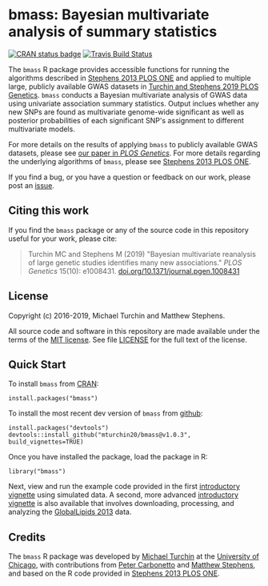 # bmass: Bayesian multivariate analysis of summary statistics

[![CRAN status badge](https://www.r-pkg.org/badges/version/bmass)](https://cran.r-project.org/package=bmass)
[![Travis Build Status](https://travis-ci.com/mturchin20/bmass.svg?branch=master)](https://travis-ci.com/mturchin20/bmass)

The `bmass` R package provides accessible functions for running the
algorithms described in [Stephens 2013 PLOS ONE][stephens2013] and
applied to multiple large, publicly available GWAS datasets in 
[Turchin and Stephens 2019 PLOS Genetics][plosgen-paper]. `bmass` conducts a
Bayesian multivariate analysis of GWAS data using univariate
association summary statistics. Output inclues whether any new SNPs 
are found as multivariate genome-wide significant as well as posterior
probabilities of each significant SNP's assignment to different
multivariate models. 

For more details on the results of applying `bmass` to publicly available
GWAS datasets, please see [our paper in *PLOS Genetics*][plosgen-paper]. For
more details regarding the underlying algorithms of `bmass`, please see 
[Stephens 2013 PLOS ONE][stephens2013].

If you find a bug, or you have a question or feedback on our work,
please post an [issue][issues].

## Citing this work

If you find the `bmass` package or any of the source code in this
repository useful for your work, please cite:

> Turchin MC and Stephens M (2019) "Bayesian multivariate 
> reanalysis of large genetic studies identifies many new 
> associations." *PLOS Genetics* 15(10): e1008431. 
> [doi.org/10.1371/journal.pgen.1008431][plosgen-paper]

## License

Copyright (c) 2016-2019, Michael Turchin and Matthew Stephens.

All source code and software in this repository are made available
under the terms of the [MIT license][mit-license]. See
file [LICENSE](LICENSE) for the full text of the license.

## Quick Start

To install `bmass` from [CRAN](https://cran.r-project.org/web/packages/bmass/index.html):

```{r}
install.packages("bmass")
```

To install the most recent dev version of `bmass` from [github](https://github.com/mturchin20/bmass):
```{r}
install.packages("devtools")
devtools::install_github("mturchin20/bmass@v1.0.3", build_vignettes=TRUE)
```

Once you have installed the package, load the package in R:

```{r}
library("bmass")
```

Next, view and run the example code provided in the first 
[introductory vignette][bmass-vignette1] using simulated data. 
A second, more advanced [introductory vignette][bmass-vignette2]
is also available that involves downloading, processing, and
analyzing the [GlobalLipids 2013][globallipids2013] data.

## Credits

The `bmass` R package was developed by [Michael Turchin][michaelt] at
the [University of Chicago][uchicago], with contributions from
[Peter Carbonetto][peter] and [Matthew Stephens][matthew], and based
on the R code provided in [Stephens 2013 PLOS ONE][stephens2013].

[bmass-website]: http://mturchin20.github.io/bmass/ 
[bmass-vignette1]: http://mturchin20.github.io/bmass/articles/bmassIntro.1.SimulatedData.html
[bmass-vignette2]: http://mturchin20.github.io/bmass/articles/bmassIntro.2.RealData.html
[biorxiv-paper]: https://www.biorxiv.org/content/10.1101/638882v1
[globallipids2013]: http://csg.sph.umich.edu/willer/public/lipids2013/ 
[issues]: https://github.com/mturchin20/bmass/issues
[matthew]: http://stephenslab.uchicago.edu
[michaelt]: http://home.uchicago.edu/mturchin20/index.html 
[mit-license]: https://opensource.org/licenses/mit-license.html
[peter]: https://pcarbo.github.io
[plosgen-paper]: https://doi.org/10.1371/journal.pgen.1008431
[stephens2013]: https://doi.org/10.1371/journal.pone.0065245
[uchicago]: https://www.uchicago.edu
